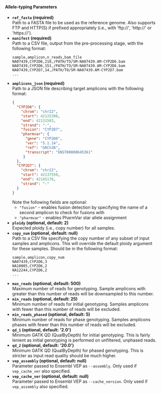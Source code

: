 #### Allele-typing Parameters

* **`ref_fasta` (required)**  
  Path to a FASTA file to be used as the reference genome. Also supports FTP and HTTP(S) if prefixed appropriately (i.e., with 'ftp://', 'http://' or 'https://'). 
* **`manifest` (required)**  
  Path to a CSV file, output from the pre-processing stage, with the following format:
  ```
  sample,amplicon,n_reads,bam_file
  NA07439,CYP2D6,218,/PATH/TO/SM-NA07439.AM-CYP2D6.bam
  NA07439,CYP2D6,151,/PATH/TO/SM-NA07439.AM-CYP2D6.bam
  NA07439,CYP2D7,14,/PATH/TO/SM-NA07439.AM-CYP2D7.bam
  ...
  ```
* **`amplicons_json` (required)**  
  Path to a JSON file describing target amplicons with the following format:
  ```JSON
  {
    "CYP2D6": {
      "chrom": "chr22",
      "start": 42125398,
      "end": 42131503,
      "strand": "-",
      "fusion": "CYP2D7",
      "pharmvar": {
        "gene": "CYP2D6",
        "ver": "5.1.14",
        "ref": "GRCh38",
        "transcript": "ENST00000645361"
       }
    },
    "CYP2D7": {
      "chrom": "chr22",
      "start": 42137550,
      "end": 42145176,
      "strand": "-"
    }
  }
  ```
  Note the following fields are optional:
    * `"fusion"` - enables fusion detection by specifying the name of a second amplicon to check for fusions with
    * `"pharmvar"` - enables PharmVar star allele assignment
* **`ploidy` (optional, default: 2)**  
  Expected ploidy (i.e., copy number) for all samples.
* **`copy_num` (optional, default: null)**  
  Path to a CSV file specifying the copy number of any subset of input samples and amplicons. This will override the default ploidy argument for these samples. Should be in the following format:
  ```
  sample,amplicon,copy_num
  NA07439,CYP2D6,3
  NA10005,CYP2D6,2
  NA12244,CYP2D6,2
  ...
  ```
* **`max_reads` (optional, default: 500)**  
  Maximum number of reads for genotyping. Sample amplicons with greater than this number of reads will be downsampled to this number.
* **`min_reads` (optional, default: 25)**  
  Minimum number of reads for initial genotyping. Samples amplicons with fewer than this number of reads will be excluded.
* **`min_reads_phased` (optional, default: 5)**  
  Minimum number of reads for phase genotyping. Samples amplicons phases with fewer than this number of reads will be excluded.
* **`qd_1` (optional, default: '2.0')**  
  Minimum GATK QD (QualByDepth) for initial genotyping. This is fairly lenient as initial genotyping  is performed on unfiltered, unphased reads.
* **`qd_2` (optional, default: '20.0')**  
  Minimum GATK QD (QualByDepth) for phased genotyping. This is stricter as input read quality should be much higher.
* **`vep_assembly` (optional, default: null)**  
  Parameter passed to Ensembl VEP as `--assembly`. Only used if `vep_cache_ver` also specified.
* **`vep_cache_ver` (optional, default: null)**  
  Parameter passed to Ensembl VEP as `--cache_version`. Only used if `vep_assembly` also specified.

  